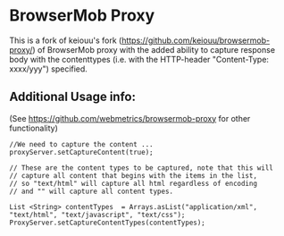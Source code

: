 BrowserMob Proxy
================
This is a fork of keiouu's fork (https://github.com/keiouu/browsermob-proxy/) of BrowserMob proxy 
with the added ability to capture response body with the contenttypes (i.e. with the HTTP-header "Content-Type: xxxx/yyy") specified.

Additional Usage info:
-------- 
(See  https://github.com/webmetrics/browsermob-proxy for other functionality) 

	//We need to capture the content ... 
    proxyServer.setCaptureContent(true);
	
	// These are the content types to be captured, note that this will 
	// capture all content that begins with the items in the list, 
	// so "text/html" will capture all html regardless of encoding
	// and "" will capture all content types.
		
    List <String> contentTypes  = Arrays.asList("application/xml", "text/html", "text/javascript", "text/css");
    ProxyServer.setCaptureContentTypes(contentTypes);



    	